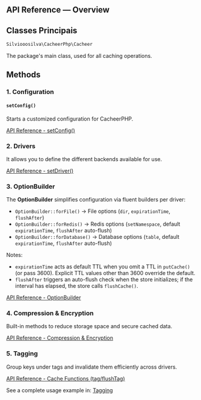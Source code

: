 ## API Reference — Overview

## **Classes Principais**

```bash
Silviooosilva\CacheerPhp\Cacheer
```

The package's main class, used for all caching operations.


## **Methods**

### 1. **Configuration**

#### `setConfig()`
Starts a customized configuration for CacheerPHP.

[API Reference - setConfig()](./config.md)

### 2. **Drivers**
It allows you to define the different backends available for use.

[API Reference - setDriver()](./drivers.md)

### 3. **OptionBuilder**
The **OptionBuilder** simplifies configuration via fluent builders per driver:
- `OptionBuilder::forFile()` → File options (`dir`, `expirationTime`, `flushAfter`)
- `OptionBuilder::forRedis()` → Redis options (`setNamespace`, default `expirationTime`, `flushAfter` auto-flush)
- `OptionBuilder::forDatabase()` → Database options (`table`, default `expirationTime`, `flushAfter` auto-flush)

Notes:
- `expirationTime` acts as default TTL when you omit a TTL in `putCache()` (or pass 3600). Explicit TTL values other than 3600 override the default.
- `flushAfter` triggers an auto-flush check when the store initializes; if the interval has elapsed, the store calls `flushCache()`.

[API Reference - OptionBuilder](./option-builder.md)
### 4. **Compression & Encryption**
Built-in methods to reduce storage space and secure cached data.

[API Reference - Compression & Encryption](./compression-encryption.md)

### 5. **Tagging**
Group keys under tags and invalidate them efficiently across drivers.

[API Reference - Cache Functions (tag/flushTag)](./cache-functions.md)

See a complete usage example in: [Tagging](../tutorials/example-10-tagging.md)
